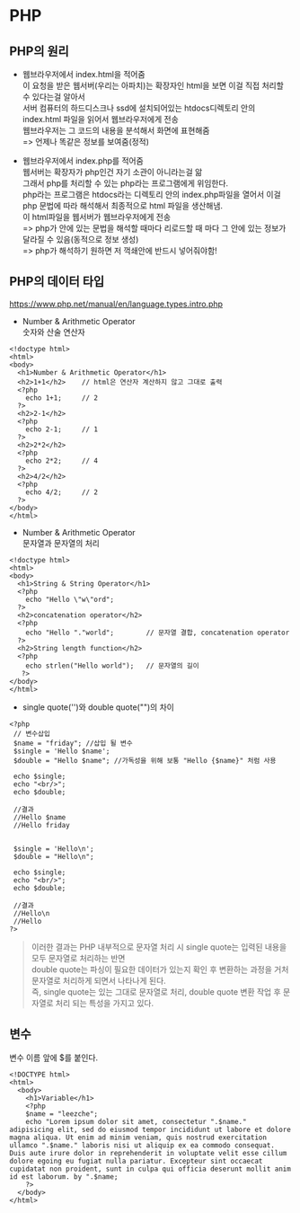 # PHP  

## PHP의 원리

* 웹브라우저에서 index.html을 적어줌  
이 요청을 받은 웹서버(우리는 아파치)는 확장자인 html을 보면 이걸 직접 처리할 수 있다는걸 알아서  
서버 컴퓨터의 하드디스크나 ssd에 설치되어있는 htdocs디렉토리 안의 index.html 파일을 읽어서 웹브라우저에게 전송  
웹브라우저는 그 코드의 내용을 분석해서 화면에 표현해줌  
=> 언제나 똑같은 정보를 보여줌(정적)  


* 웹브라우저에서 index.php를 적어줌  
웹서버는 확장자가 php인건 자기 소관이 아니라는걸 앎  
그래서 php를 처리할 수 있는 php라는 프로그램에게 위임한다.  
php라는 프로그램은 htdocs라는 디렉토리 안의 index.php파일을 열어서 이걸 php 문법에 따라 해석해서 최종적으로 html 파일을 생산해냄.  
이 html파일을 웹서버가 웹브라우저에게 전송  
=> php가 <?php ... ?> 안에 있는 문법을 해석할 때마다 리로드할 때 마다 그 안에 있는 정보가 달라질 수 있음(동적으로 정보 생성)  
=> php가 해석하기 원하면 저 꺽쇄안에 반드시 넣어줘야함!  


## PHP의 데이터 타입  
https://www.php.net/manual/en/language.types.intro.php  


* Number & Arithmetic Operator  
숫자와 산술 연산자  

```
<!doctype html>
<html>
<body>
  <h1>Number & Arithmetic Operator</h1>
  <h2>1+1</h2>    // html은 연산자 계산하지 않고 그대로 출력
  <?php
    echo 1+1;     // 2
  ?>
  <h2>2-1</h2>
  <?php
    echo 2-1;     // 1
  ?>
  <h2>2*2</h2>
  <?php
    echo 2*2;     // 4
  ?>
  <h2>4/2</h2>
  <?php
    echo 4/2;     // 2
  ?>
</body>
</html>
```  

* Number & Arithmetic Operator  
문자열과 문자열의 처리  

```
<!doctype html>
<html>
<body>
  <h1>String & String Operator</h1>
  <?php
    echo "Hello \"w\"ord";
  ?>
  <h2>concatenation operator</h2>
  <?php
    echo "Hello "."world";        // 문자열 결합, concatenation operator
  ?>
  <h2>String length function</h2>
  <?php
    echo strlen("Hello world");   // 문자열의 길이
   ?>
</body>
</html>
```  

+ single quote('')와 double quote("")의 차이  
```
<?php
 // 변수삽입
 $name = "friday"; //삽입 될 변수
 $single = 'Hello $name';
 $double = "Hello $name"; //가독성을 위해 보통 "Hello {$name}" 처럼 사용
 
 echo $single;
 echo "<br/>";
 echo $double;
 
 //결과
 //Hello $name
 //Hello friday
 
 
 $single = 'Hello\n';
 $double = "Hello\n";
 
 echo $single;
 echo "<br/>";
 echo $double;
 
 //결과
 //Hello\n
 //Hello
?>
```  
> 이러한 결과는 PHP 내부적으로 문자열 처리 시 single quote는 입력된 내용을 모두 문자열로 처리하는 반면  
> double quote는 파싱이 필요한 데이터가 있는지 확인 후 변환하는 과정을 거처 문자열로 처리하게 되면서 나타나게 된다.  
> 즉, single quote는  있는 그대로 문자열로 처리, double quote 변환 작업 후 문자열로 처리 되는 특성을 가지고 있다.  

## 변수  
변수 이름 앞에 $를 붙인다.  

```
<!DOCTYPE html>
<html>
  <body>
    <h1>Variable</h1>
    <?php
    $name = "leezche";
    echo "Lorem ipsum dolor sit amet, consectetur ".$name." adipisicing elit, sed do eiusmod tempor incididunt ut labore et dolore magna aliqua. Ut enim ad minim veniam, quis nostrud exercitation ullamco ".$name." laboris nisi ut aliquip ex ea commodo consequat. Duis aute irure dolor in reprehenderit in voluptate velit esse cillum dolore egoing eu fugiat nulla pariatur. Excepteur sint occaecat cupidatat non proident, sunt in culpa qui officia deserunt mollit anim id est laborum. by ".$name;
    ?>
  </body>
</html>
```  

